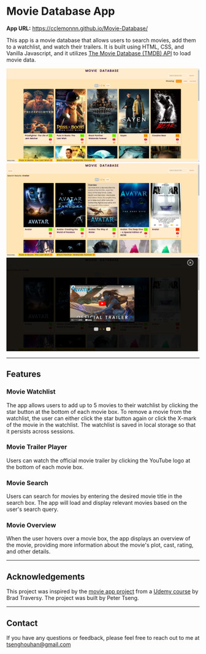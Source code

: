 # Movie Database App

**App URL:** https://cclemonnn.github.io/Movie-Database/

This app is a movie database that allows users to search movies, add them to a watchlist, and watch their trailers. It is built using HTML, CSS, and Vanilla Javascript, and it utilizes [The Movie Database (TMDB) API](https://www.themoviedb.org/documentation/api) to load movie data.

![Home](./images/Home.png)
![Search Avatar](./images/Avatar.png)
![Trailer](./images/Trailer.png)

---

## Features

### Movie Watchlist

The app allows users to add up to 5 movies to their watchlist by clicking the star button at the bottom of each movie box. To remove a movie from the watchlist, the user can either click the star button again or click the X-mark of the movie in the watchlist. The watchlist is saved in local storage so that it persists across sessions.

### Movie Trailer Player

Users can watch the official movie trailer by clicking the YouTube logo at the bottom of each movie box.

### Movie Search

Users can search for movies by entering the desired movie title in the search box. The app will load and display relevant movies based on the user's search query.

### Movie Overview

When the user hovers over a movie box, the app displays an overview of the movie, providing more information about the movie's plot, cast, rating, and other details.

---

## Acknowledgements

This project was inspired by the [movie app project](https://github.com/bradtraversy/50projects50days/tree/master/movie-app)
from a [Udemy course](https://www.udemy.com/course/50-projects-50-days/) by Brad Traversy. The project was built by Peter Tseng.

---

## Contact

If you have any questions or feedback, please feel free to reach out to me at tsenghouhan@gmail.com
